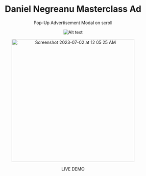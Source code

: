 <div align="center">
  
# Daniel Negreanu Masterclass Ad

Pop-Up Advertisement Modal on scroll

![Alt text](https://github.com/Jgar514/subdomain_popup/blob/main/biggergifpopup.gif)

<img width="400" alt="Screenshot 2023-07-02 at 12 05 25 AM" src="https://github.com/Jgar514/subdomain_popup/blob/main/popup.gif">

LIVE DEMO

</div>

